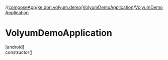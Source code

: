 //[composeApp](../../../index.md)/[ke.don.volyum.demo](../index.md)/[VolyumDemoApplication](index.md)/[VolyumDemoApplication](-volyum-demo-application.md)

# VolyumDemoApplication

[android]\
constructor()